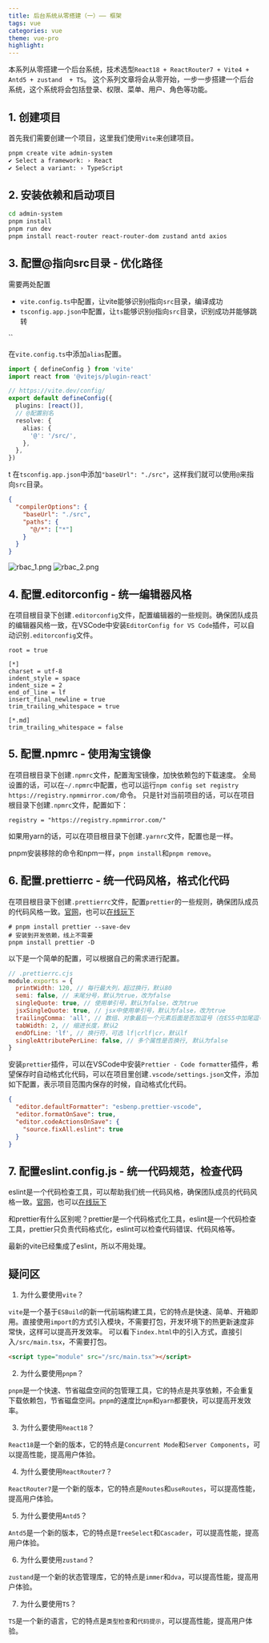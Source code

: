 ```yaml
---
title: 后台系统从零搭建（一）—— 框架
tags: vue
categories: vue
theme: vue-pro
highlight:
---
```


本系列从零搭建一个后台系统，技术选型`React18 + ReactRouter7 + Vite4 + Antd5 + zustand  + TS`。
这个系列文章将会从零开始，一步一步搭建一个后台系统，这个系统将会包括登录、权限、菜单、用户、角色等功能。

## 1. 创建项目

首先我们需要创建一个项目，这里我们使用`Vite`来创建项目。

```bash
pnpm create vite admin-system
✔ Select a framework: › React
✔ Select a variant: › TypeScript
```

## 2. 安装依赖和启动项目

```bash
cd admin-system
pnpm install
pnpm run dev
pnpm install react-router react-router-dom zustand antd axios
```

## 3. 配置@指向src目录 - 优化路径

需要两处配置

- `vite.config.ts`中配置，让vite能够识别`@`指向`src`目录，编译成功
- `tsconfig.app.json`中配置，让`ts`能够识别`@`指向`src`目录，识别成功并能够跳转

``

在`vite.config.ts`中添加`alias`配置。

```typescript
import { defineConfig } from 'vite'
import react from '@vitejs/plugin-react'

// https://vite.dev/config/
export default defineConfig({
  plugins: [react()],
  // @配置别名
  resolve: {
    alias: {
      '@': '/src/',
    },
  },
})
```

t
在`tsconfig.app.json`中添加`"baseUrl": "./src"`，这样我们就可以使用`@`来指向`src`目录。

```json
{
  "compilerOptions": {
    "baseUrl": "./src",
    "paths": {
      "@/*": ["*"]
    }
  }
}
```

![rbac_1.png](https://blog-huahua.oss-cn-beijing.aliyuncs.com/blog/code/rbac_1.png)
![rbac_2.png](https://blog-huahua.oss-cn-beijing.aliyuncs.com/blog/code/rbac_2.png)

## 4. 配置.editorconfig - 统一编辑器风格

在项目根目录下创建`.editorconfig`文件，配置编辑器的一些规则。确保团队成员的编辑器风格一致，在VSCode中安装`EditorConfig for VS Code`插件，可以自动识别`.editorconfig`文件。

```shell
root = true

[*]
charset = utf-8
indent_style = space
indent_size = 2
end_of_line = lf
insert_final_newline = true
trim_trailing_whitespace = true

[*.md]
trim_trailing_whitespace = false
```

## 5. 配置.npmrc - 使用淘宝镜像

在项目根目录下创建`.npmrc`文件，配置淘宝镜像，加快依赖包的下载速度。
全局设置的话，可以在`~/.npmrc`中配置，也可以运行`npm config set registry https://registry.npmmirror.com/`命令。
只是针对当前项目的话，可以在项目根目录下创建`.npmrc`文件，配置如下：

```shell
registry = "https://registry.npmmirror.com/"
```

如果用yarn的话，可以在项目根目录下创建`.yarnrc`文件，配置也是一样。

pnpm安装移除的命令和npm一样，`pnpm install`和`pnpm remove`。

## 6. 配置.prettierrc - 统一代码风格，格式化代码

在项目根目录下创建`.prettierrc`文件，配置`prettier`的一些规则，确保团队成员的代码风格一致。[官网](https://www.prettier.cn/)，也可以[在线玩下](https://www.prettier.cn/playground/)

```shell
# pnpm install prettier --save-dev
# 安装到开发依赖，线上不需要
pnpm install prettier -D
```

以下是一个简单的配置，可以根据自己的需求进行配置。

```js
// .prettierrc.cjs
module.exports = {
  printWidth: 120, // 每行最大列，超过换行，默认80
  semi: false, // 末尾分号，默认为true，改为false
  singleQuote: true, // 使用单引号，默认为false，改为true
  jsxSingleQuote: true, // jsx中使用单引号，默认为false，改为true
  trailingComma: 'all', // 数组、对象最后一个元素后面是否加逗号（在ES5中加尾逗号），默认none，可选 none|es5|all
  tabWidth: 2, // 缩进长度，默认2
  endOfLine: 'lf', // 换行符，可选 lf|crlf|cr，默认lf
  singleAttributePerLine: false, // 多个属性是否换行, 默认为false
}
```

安装`prettier`插件，可以在VSCode中安装`Prettier - Code formatter`插件，希望保存时自动格式化代码，可以在项目里创建`.vscode/settings.json`文件，添加如下配置，表示项目范围内保存的时候，自动格式化代码。

```json
{
  "editor.defaultFormatter": "esbenp.prettier-vscode",
  "editor.formatOnSave": true,
  "editor.codeActionsOnSave": {
    "source.fixAll.eslint": true
  }
}
```

## 7. 配置eslint.config.js - 统一代码规范，检查代码

eslint是一个代码检查工具，可以帮助我们统一代码风格，确保团队成员的代码风格一致。[官网](https://eslint.org/)，也可以[在线玩下](https://eslint.org/demo/)

和prettier有什么区别呢？prettier是一个代码格式化工具，eslint是一个代码检查工具，prettier只负责代码格式化，eslint可以检查代码错误、代码风格等。

最新的vite已经集成了eslint，所以不用处理。

## 疑问区

1. 为什么要使用`vite`？

`vite`是一个基于`ESBuild`的新一代前端构建工具，它的特点是快速、简单、开箱即用。直接使用`import`的方式引入模块，不需要打包，开发环境下的热更新速度非常快，这样可以提高开发效率。
可以看下`index.html`中的引入方式，直接引入`/src/main.tsx`，不需要打包。

```html
<script type="module" src="/src/main.tsx"></script>
```

2. 为什么要使用`pnpm`？

`pnpm`是一个快速、节省磁盘空间的包管理工具，它的特点是共享依赖，不会重复下载依赖包，节省磁盘空间。`pnpm`的速度比`npm`和`yarn`都要快，可以提高开发效率。

3. 为什么要使用`React18`？

`React18`是一个新的版本，它的特点是`Concurrent Mode`和`Server Components`，可以提高性能，提高用户体验。

4. 为什么要使用`ReactRouter7`？

`ReactRouter7`是一个新的版本，它的特点是`Routes`和`useRoutes`，可以提高性能，提高用户体验。

5. 为什么要使用`Antd5`？

`Antd5`是一个新的版本，它的特点是`TreeSelect`和`Cascader`，可以提高性能，提高用户体验。

6. 为什么要使用`zustand`？

`zustand`是一个新的状态管理库，它的特点是`immer`和`dva`，可以提高性能，提高用户体验。

7. 为什么要使用`TS`？

`TS`是一个新的语言，它的特点是`类型检查`和`代码提示`，可以提高性能，提高用户体验。
